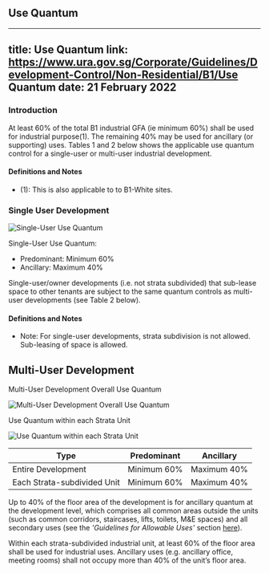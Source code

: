 
## Use Quantum
---
title: Use Quantum
link: https://www.ura.gov.sg/Corporate/Guidelines/Development-Control/Non-Residential/B1/Use Quantum
date: 21 February 2022
---

### Introduction

At least 60% of the total B1 industrial GFA (ie minimum 60%) shall be used for industrial purpose(1). The remaining 40% may be used for ancillary (or supporting) uses. Tables 1 and 2 below shows the applicable use quantum control for a single-user or multi-user industrial development.

#### Definitions and Notes

- (1): This is also applicable to to B1-White sites.

### Single User Development

![Single-User Use Quantum](https://www.ura.gov.sg/-/media/Corporate/Guidelines/Development-control/Industrial/B107_Single_User_Quantum.jpg?h=100%25&w=100%25)

Single-User Use Quantum:

- Predominant: Minimum 60%
- Ancillary: Maximum 40%

Single-user/owner developments (i.e. not strata subdivided) that sub-lease space to other tenants are subject to the same quantum controls as multi-user developments (see Table 2 below).

#### Definitions and Notes

- Note: For single-user developments, strata subdivision is not allowed. Sub-leasing of space is allowed.

## Multi-User Development

Multi-User Development Overall Use Quantum

![Multi-User Development Overall Use Quantum](https://www.ura.gov.sg/-/media/Corporate/Guidelines/Development-control/Industrial/B105_Multi_User_Quantum_A.jpg?h=100%25&w=100%25)

Use Quantum within each Strata Unit

![Use Quantum within each Strata Unit](https://www.ura.gov.sg/-/media/Corporate/Guidelines/Development-control/Industrial/B106_Multi_User_Quantum_B.jpg?h=100%25&w=100%25)

| Type                        | Predominant | Ancillary   |
| --------------------------- | ----------- | ----------- |
| Entire Development          | Minimum 60% | Maximum 40% |
| Each Strata-subdivided Unit | Minimum 60% | Maximum 40% |

Up to 40% of the floor area of the development is for ancillary quantum at the development level, which comprises all common areas outside the units (such as common corridors, staircases, lifts, toilets, M&E spaces) and all secondary uses (see the _'Guidelines for Allowable Uses'_ section [here](https://www.ura.gov.sg/Corporate/Guidelines/Development-Control/Non-Residential/B1/Allowable-Uses)).

Within each strata-subdivided industrial unit, at least 60% of the floor area shall be used for industrial uses. Ancillary uses (e.g. ancillary office, meeting rooms) shall not occupy more than 40% of the unit’s floor area.
